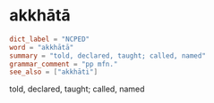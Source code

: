 # akkhātā

``` toml
dict_label = "NCPED"
word = "akkhātā"
summary = "told, declared, taught; called, named"
grammar_comment = "pp mfn."
see_also = ["akkhāti"]
```

told, declared, taught; called, named


